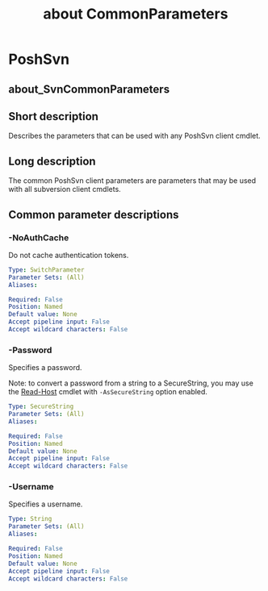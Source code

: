 ﻿---
description: Describes the parameters that can be used with any PoshSvn client cmdlet.
Locale: en-US
online version: https://www.poshsvn.com/docs/about_SvnCommonParameters/
schema: 2.0.0
title: about CommonParameters
---

# PoshSvn
## about_SvnCommonParameters

## Short description

Describes the parameters that can be used with any PoshSvn client cmdlet.

## Long description

The common PoshSvn client parameters are parameters that may be used with all
subversion client cmdlets.

## Common parameter descriptions

### -NoAuthCache
Do not cache authentication tokens.

```yaml
Type: SwitchParameter
Parameter Sets: (All)
Aliases:

Required: False
Position: Named
Default value: None
Accept pipeline input: False
Accept wildcard characters: False
```

### -Password
Specifies a password.

Note: to convert a password from a string to a SecureString, you may use the
[Read-Host](https://learn.microsoft.com/en-us/powershell/module/microsoft.powershell.utility/read-host?view=powershell-7.4)
cmdlet with `-AsSecureString` option enabled.

```yaml
Type: SecureString
Parameter Sets: (All)
Aliases:

Required: False
Position: Named
Default value: None
Accept pipeline input: False
Accept wildcard characters: False
```

### -Username
Specifies a username.

```yaml
Type: String
Parameter Sets: (All)
Aliases:

Required: False
Position: Named
Default value: None
Accept pipeline input: False
Accept wildcard characters: False
```
